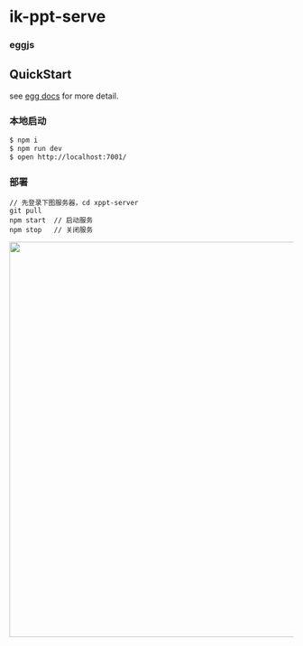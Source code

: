 # ik-ppt-serve

### eggjs
[egg]: https://eggjs.org

## QuickStart

<!-- add docs here for user -->

see [egg docs][egg] for more detail.

### 本地启动

```bash
$ npm i
$ npm run dev
$ open http://localhost:7001/
```

### 部署

```
// 先登录下图服务器，cd xppt-server
git pull 
npm start  // 启动服务
npm stop   // 关闭服务 
```
<img style="width: 700px;" src="https://saas.uban360.com/sfs/file?digest=fidc83b54b0a4e2486d1c45d8b0df35d5c5" />



